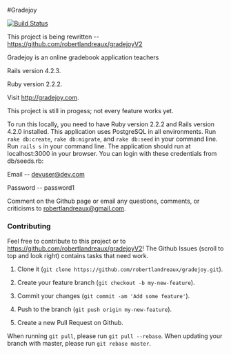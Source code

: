 #Gradejoy

[![Build Status](https://travis-ci.org/robertlandreaux/Gradejoy.png)](https://travis-ci.org/robertlandreaux/Gradejoy)

This project is being rewritten -- https://github.com/robertlandreaux/gradejoyV2

Gradejoy is an online gradebook application teachers

Rails version 4.2.3.

Ruby version 2.2.2.

Visit http://gradejoy.com.

This project is still in progess; not every feature works yet.

To run this locally, you need to have Ruby version 2.2.2 and Rails version 4.2.0 installed.
This application uses PostgreSQL in all environments.
Run `rake db:create`, `rake db:migrate`, and `rake db:seed` in your command line. Run `rails s` in your command line. The application should run at localhost:3000
in your browser. You can login with these credentials from db/seeds.rb:

Email -- devuser@dev.com

Password -- password1

Comment on the Github page or email any questions, comments, or criticisms to robertlandreaux@gmail.com.

### Contributing

Feel free to contribute to this project or to https://github.com/robertlandreaux/gradejoyV2! The Github Issues (scroll to top and look right) contains tasks that need work.

1. Clone it (`git clone https://github.com/robertlandreaux/gradejoy.git`).

2. Create your feature branch (`git checkout -b my-new-feature`).

3. Commit your changes (`git commit -am 'Add some feature'`).

4. Push to the branch (`git push origin my-new-feature`).

5. Create a new Pull Request on Github.

When running `git pull`, please run `git pull --rebase`. When updating your branch with master, please run `git rebase master`.
